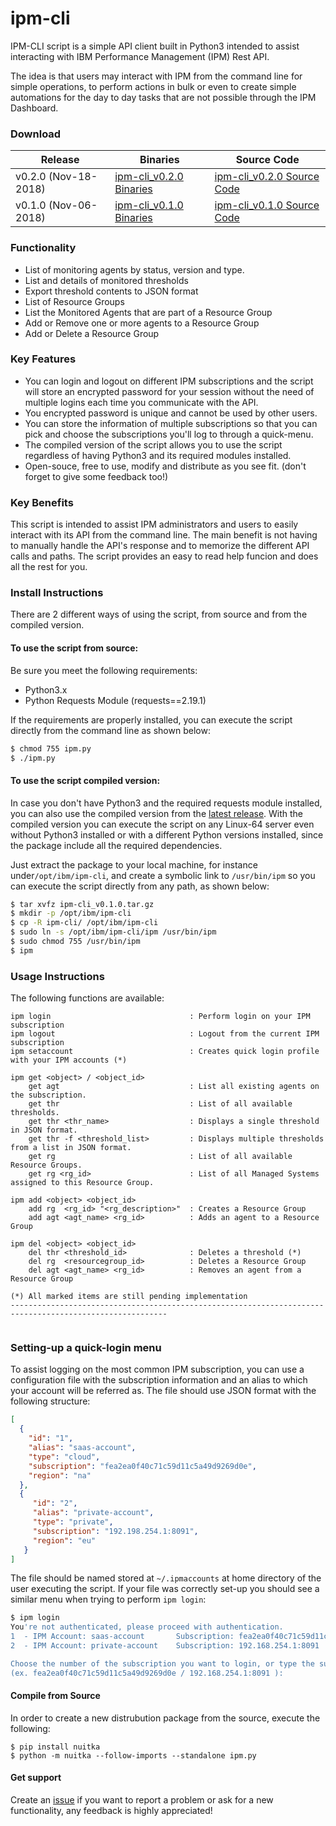 # ipm-cli

IPM-CLI script is a simple API client built in Python3 intended to assist interacting with IBM Performance Management (IPM) Rest API. 

The idea is that users may interact with IPM from the command line for simple operations, to perform actions in bulk or even to create simple automations for the day to day tasks that are not possible through the IPM Dashboard.

### Download

Release | Binaries | Source Code
------- | ---------- | -------
v0.2.0 (Nov-18-2018) | [ipm-cli_v0.2.0 Binaries](https://github.com/fsilveir/ipm-cli/releases/download/v0.2.0/ipm-cli_v0.2.0.tar.gz) | [ipm-cli_v0.2.0 Source Code](https://github.com/fsilveir/ipm-cli/archive/v0.2.0.zip)
v0.1.0 (Nov-06-2018) | [ipm-cli_v0.1.0 Binaries](https://github.com/fsilveir/ipm-cli/releases/download/v0.1.0/ipm-cli_v0.1.0.tar.gz) | [ipm-cli_v0.1.0 Source Code](https://github.com/fsilveir/ipm-cli/archive/v0.1.0.zip)



### Functionality

- List of monitoring agents by status, version and type.
- List and details of monitored thresholds
- Export threshold contents to JSON format 
- List of Resource Groups
- List the Monitored Agents that are part of a Resource Group
- Add or Remove one or more agents to a Resource Group
- Add or Delete a Resource Group


### Key Features

- You can login and logout on different IPM subscriptions and the script will store an encrypted password for your session without the need of multiple logins each time you communicate with the API.
- You encrypted password is unique and cannot be used by other users.
- You can store the information of multiple subscriptions so that you can pick and choose the subscriptions you'll log to through a quick-menu.
- The compiled version of the script allows you to use the script regardless of having Python3 and its required modules installed.
- Open-souce, free to use, modify and distribute as you see fit. (don't forget to give some feedback too!)


### Key Benefits

This script is intended to assist IPM administrators and users to easily interact with its API from the command line. The main benefit is not having to manually handle the API's response and to memorize the different API calls and paths. The script provides an easy to read help funcion and does all the rest for you.


### Install Instructions

There are 2 different ways of using the script, from source and from the compiled version.

#### To use the script from source:

Be sure you meet the following requirements:

- Python3.x
- Python Requests Module (requests==2.19.1)

 If the requirements are properly installed, you can execute the script directly from the command line as shown below: 

```bash
$ chmod 755 ipm.py
$ ./ipm.py
```

#### To use the script compiled version:

In case you don't have Python3 and the required requests module installed, you can also use the compiled version from the [latest release](https://github.com/fsilveir/ipm-cli/releases). With the compiled version you can execute the script on any Linux-64 server even without Python3 installed or with a different Python versions installed, since the package include all the required dependencies.

Just extract the package to your local machine, for instance under`/opt/ibm/ipm-cli`, and create a symbolic link to `/usr/bin/ipm` so you can execute the script directly from any path, as shown below:

```bash
$ tar xvfz ipm-cli_v0.1.0.tar.gz
$ mkdir -p /opt/ibm/ipm-cli
$ cp -R ipm-cli/ /opt/ibm/ipm-cli
$ sudo ln -s /opt/ibm/ipm-cli/ipm /usr/bin/ipm
$ sudo chmod 755 /usr/bin/ipm
$ ipm
```

### Usage Instructions

The following functions are available:

```
ipm login                               : Perform login on your IPM subscription
ipm logout                              : Logout from the current IPM subscription
ipm setaccount                          : Creates quick login profile with your IPM accounts (*)

ipm get <object> / <object_id>
    get agt                             : List all existing agents on the subscription.
    get thr                             : List of all available thresholds.
    get thr <thr_name>                  : Displays a single threshold in JSON format.
    get thr -f <threshold_list>         : Displays multiple thresholds from a list in JSON format.
    get rg                              : List of all available Resource Groups.
    get rg <rg_id>                      : List of all Managed Systems assigned to this Resource Group.

ipm add <object> <object_id>
    add rg  <rg_id> "<rg_description>"  : Creates a Resource Group
    add agt <agt_name> <rg_id>          : Adds an agent to a Resource Group

ipm del <object> <object_id>
    del thr <threshold_id>              : Deletes a threshold (*)
    del rg  <resourcegroup_id>          : Deletes a Resource Group
    del agt <agt_name> <rg_id>          : Removes an agent from a Resource Group

(*) All marked items are still pending implementation
---------------------------------------------------------------------------------------------------------


```

### Setting-up a quick-login menu

To assist logging on the most common IPM subscription, you can use a configuration file with the subscription information and an alias to which your account will be referred as. The file should use JSON format with the following structure:

```json
[
  {
    "id": "1",
    "alias": "saas-account",
    "type": "cloud",
    "subscription": "fea2ea0f40c71c59d11c5a49d9269d0e",
    "region": "na"
  },
  {
     "id": "2",
     "alias": "private-account",
     "type": "private",
     "subscription": "192.198.254.1:8091",
     "region": "eu"
   }
]

```

The file should be named stored at `~/.ipmaccounts` at home directory of the user executing the script. If your file was correctly set-up you should see a similar menu when trying to perform `ipm login`:

```bash
$ ipm login
You're not authenticated, please proceed with authentication.
1  - IPM Account: saas-account       Subscription: fea2ea0f40c71c59d11c5a49d9269d0e    Region: na
2  - IPM Account: private-account    Subscription: 192.168.254.1:8091                  Region: eu

Choose the number of the subscription you want to login, or type the subscription 
(ex. fea2ea0f40c71c59d11c5a49d9269d0e / 192.168.254.1:8091 ):
```

#### Compile from Source

In order to create a new distrubution package from the source, execute the following:

```
$ pip install nuitka
$ python -m nuitka --follow-imports --standalone ipm.py
```


#### Get support

Create an [issue](https://github.com/fsilveir/ipm-cli/issues) if you want to report a problem or ask for a new functionality, any feedback is highly appreciated!
